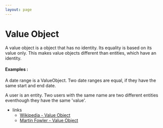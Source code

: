```yaml
---
layout: page
---
```

# Value Object
A value object is a object that has no identity. Its equality is based on its value only.
This makes value objects different than entities, which have an identity. 

#### Examples :
A date range is a ValueObject.
Two date ranges are equal, if they have the same start and end date.

A user is an entity. Two users with the same name are two different entities eventhough they have the same 'value'. 

* links
  * [Wikipedia - Value Object](https://en.wikipedia.org/wiki/Value_object)
  * [Martin Fowler - Value Object](https://www.martinfowler.com/bliki/ValueObject.html)
